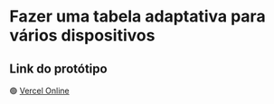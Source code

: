 # Fazer uma tabela adaptativa para vários dispositivos

## Link do protótipo

🟢 [Vercel Online](https://table-taillwind.vercel.app/)
